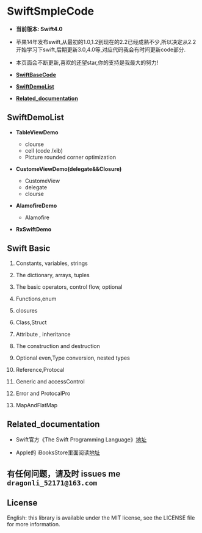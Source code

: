 # SwiftSmpleCode
			
- **当前版本: Swift4.0**				
			
						
- 苹果14年发布swift,从最初的1.0,1.2到现在的2.2已经成熟不少,所以决定从2.2开始学习下swift,后期更新3.0,4.0等,对应代码我会有时间更新code部分.

- 本页面会不断更新,喜欢的还望star,你的支持是我最大的努力!

- **[SwiftBaseCode](#SwiftBase)**
- **[SwiftDemoList](#SwiftDemoList)**
- **[Related_documentation](#Related_documentation)**



## <a name="SwiftDemoList"></a> SwiftDemoList

- **TableViewDemo**
	- clourse  
	- cell (code /xib) 
	- Picture rounded corner optimization
	
- **CustomeViewDemo(delegate&&Closure)**
	- CustomeView 
	- delegate
	- clourse  

- **AlamofireDemo**
	
	- Alamofire

- **RxSwiftDemo**	



	
		




## <a name="SwiftBase"></a>Swift Basic
 
 1. Constants, variables, strings
 
 2. The dictionary, arrays, tuples
 
 3. The basic operators, control flow, optional
 
 4. Functions,enum
 
 5. closures
 
 6. Class,Struct 
 
 7. Attribute , inheritance
 
 8. The construction and destruction
 
 9. Optional even,Type conversion, nested types
 
 10. Reference,Protocal
 
 11. Generic and accessControl
 
 12. Error and ProtocalPro

 13. MapAndFlatMap 


## <a name="Related_documentation"></a>Related_documentation


- Swift官方《The Swift Programming Language》[地址](https://swift.org/documentation/#the-swift-programming-language )

- Apple的 iBooksStore里面阅读[地址](https://itunes.apple.com/us/book/the-swift-programming-language/id1002622538?mt=11)



## 有任何问题，请及时 issues me `dragonli_52171@163.com `
 
## License

English: this library is available under the MIT license, see the LICENSE file for more information.   


